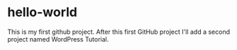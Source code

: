 # hello-world
This is my first github project. 
After this first GitHub project I'll add a second project named WordPress Tutorial.
